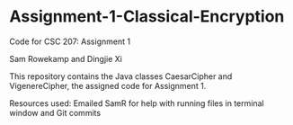 # Assignment-1-Classical-Encryption
Code for CSC 207: Assignment 1

Sam Rowekamp and Dingjie Xi

This repository contains the Java classes CaesarCipher and VigenereCipher, the assigned code for Assignment 1.

Resources used: Emailed SamR for help with running files in terminal window and Git commits
